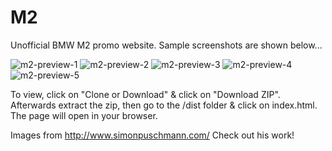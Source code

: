 # M2
Unofficial BMW M2 promo website. Sample screenshots are shown below...

![m2-preview-1](https://user-images.githubusercontent.com/10125280/36882820-01d580de-1d8b-11e8-860b-c54fab47a79b.jpg)
![m2-preview-2](https://user-images.githubusercontent.com/10125280/36882821-0201aec0-1d8b-11e8-9c98-b7ef086e5264.jpg)
![m2-preview-3](https://user-images.githubusercontent.com/10125280/36882822-021ae548-1d8b-11e8-82ce-c500a3a0fa95.jpg)
![m2-preview-4](https://user-images.githubusercontent.com/10125280/36882823-0232e36e-1d8b-11e8-871d-756de2cdbb40.jpg)
![m2-preview-5](https://user-images.githubusercontent.com/10125280/36882824-0261aa8c-1d8b-11e8-8b97-567d2de74751.jpg)

To view, click on "Clone or Download" & click on "Download ZIP". Afterwards extract the zip, then go to the /dist folder & click on index.html. The page will open in your browser.  

Images from http://www.simonpuschmann.com/ Check out his work!
